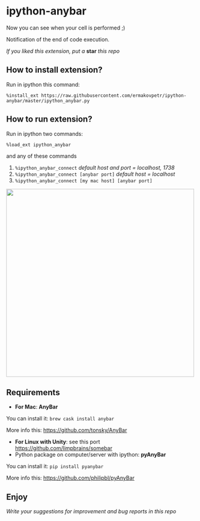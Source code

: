 # ipython-anybar

Now you can see when your cell is performed ;)

Notification of the end of code execution.

*If you liked this extension, put a* **star** *this repo*

## How to install extension?

Run in ipython this command:

```%install_ext https://raw.githubusercontent.com/ermakovpetr/ipython-anybar/master/ipython_anybar.py```

## How to run extension?

Run in ipython two commands:

```%load_ext ipython_anybar```

and any of these commands

1. ```%ipython_anybar_connect``` *default host and port = localhost, 1738*
2. ```%ipython_anybar_connect [anybar port]``` *default host = localhost*
3. ```%ipython_anybar_connect [my mac host] [anybar port]```

<img src="https://raw.githubusercontent.com/ermakovpetr/ipython-anybar/master/screen_start.png" width="500">

## Requirements
* **For Mac**: **AnyBar**

You can install it: `brew cask install anybar`

More info this: https://github.com/tonsky/AnyBar

* **For Linux with Unity**: see this port https://github.com/limpbrains/somebar
* Python package on computer/server with ipython: **pyAnyBar**

You can install it: `pip install pyanybar`

More info this: https://github.com/philipbl/pyAnyBar

## Enjoy

*Write your suggestions for improvement and bug reports in this repo*
